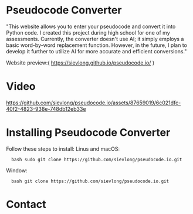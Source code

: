# Pseudocode Converter

"This website allows you to enter your pseudocode and convert it into Python code. I created this project during high school for one of my assessments. 
Currently, the converter doesn't use AI; it simply employs a basic word-by-word replacement function. 
However, in the future, I plan to develop it further to utilize AI for more accurate and efficient conversions."

Website preview:( https://sievlong.github.io/pseudocode.io/ )
# Video 
https://github.com/sievlong/pseudocode.io/assets/87659019/6c021dfc-40f2-4823-938e-748db12eb33e

# Installing Pseudocode Converter
Follow these steps to install:
Linus and macOS:

```
  bash sudo git clone https://github.com/sievlong/pseudocode.io.git
```

Window:

```
  bash git clone https://github.com/sievlong/pseudocode.io.git
```

# Contact
